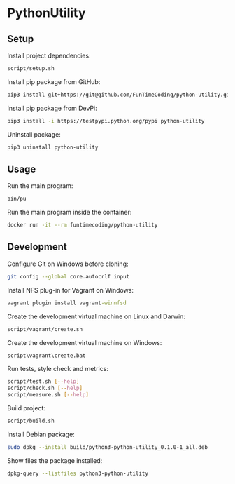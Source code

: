 # PythonUtility

## Setup

Install project dependencies:

```sh
script/setup.sh
```

Install pip package from GitHub:

```sh
pip3 install git+https://git@github.com/FunTimeCoding/python-utility.git#egg=python-utility
```

Install pip package from DevPi:

```sh
pip3 install -i https://testpypi.python.org/pypi python-utility
```

Uninstall package:

```sh
pip3 uninstall python-utility
```


## Usage

Run the main program:

```sh
bin/pu
```

Run the main program inside the container:

```sh
docker run -it --rm funtimecoding/python-utility
```


## Development

Configure Git on Windows before cloning:

```sh
git config --global core.autocrlf input
```

Install NFS plug-in for Vagrant on Windows:

```bat
vagrant plugin install vagrant-winnfsd
```

Create the development virtual machine on Linux and Darwin:

```sh
script/vagrant/create.sh
```

Create the development virtual machine on Windows:

```bat
script\vagrant\create.bat
```

Run tests, style check and metrics:

```sh
script/test.sh [--help]
script/check.sh [--help]
script/measure.sh [--help]
```

Build project:

```sh
script/build.sh
```

Install Debian package:

```sh
sudo dpkg --install build/python3-python-utility_0.1.0-1_all.deb
```

Show files the package installed:

```sh
dpkg-query --listfiles python3-python-utility
```
